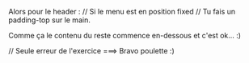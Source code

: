 Alors pour le header :
// Si le menu est en position fixed
// Tu fais un padding-top sur le main.

Comme ça le contenu du reste commence en-dessous et c'est ok... :)

// Seule erreur de l'exercice ===> Bravo poulette :)
